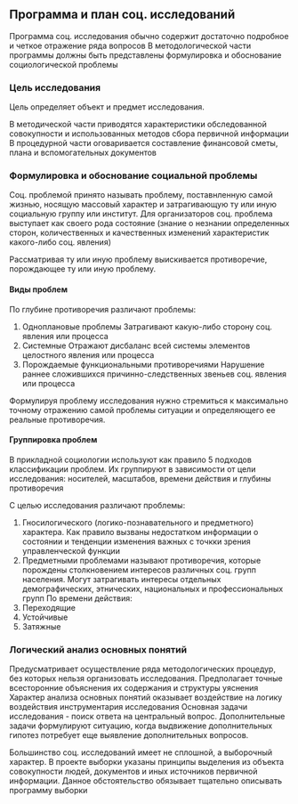 ## Программа и план соц. исследований
Программа соц. исследования обычно содержит достаточно подробное и четкое отражение ряда вопросов
В методологической части программы должны быть представлены формулировка и обоснование социологической проблемы
### Цель исследования
Цель определяет объект и предмет исследования.

В методической части приводятся характеристики обследованной совокупности и использованных методов сбора первичной информации
В процедурной части оговаривается составление финансовой сметы, плана и вспомогательных документов
### Формулировка и обоснование социальной проблемы
Соц. проблемой принято называть проблему, поставнленную самой жизнью, носящую массовый характер и затрагивающую ту или иную социальную группу или институт. Для организаторов соц. проблема выступает как своего рода состояние (знание о незнании определенных сторон, количественных и качественных изменений характеристик какого-либо соц. явления)

Рассматривая ту или иную проблему выискивается противоречие, порождающее ту или иную проблему.
#### Виды проблем
По глубине противоречия различают проблемы:
1. Одноплановые проблемы
    Затрагивают какую-либо сторону соц. явления или процесса
2. Системные
    Отражают дисбаланс всей системы элементов целостного явления или процесса
3. Порождаемые функциональными противоречиями
    Нарушение раннее сложившихся причинно-следственных звеньев соц. явления или процесса

Формулируя проблему исследования нужно стремиться к максимально точному отражению самой проблемы ситуации и определяющего ее реальные противоречия.
#### Группировка проблем
В прикладной социологии используют как правило 5 подходов классификации проблем. Их группируют в зависимости от цели исследования: носителей, масштабов, времени действия и глубины противоречия

С целью исследования различают проблемы:
1. Гносилогического (логико-познавательного и предметного) характера. Как правило вызваны недостатком информации о состоянии и тенденции изменения важных с точкки зрения управленческой функции
2. Предметными проблемами называют противоречия, которые порождены столкновением интересов различных соц. групп населения. Могут затрагивать интересы отдельных демографических, этнических, национальных и профессиональных групп
По времени действия:
1. Переходящие
2. Устойчивые
3. Затяжные
### Логический анализ основных понятий
Предусматривает осуществление ряда методологических процедур, без которых нельзя организовать исследования. Предполагает точные всесторонние объяснения их содержания и структуры уяснения
Характер анализа основных понятий оказывает воздействие на логику воздействия инструментария исследования
Основная задачи исследования - поиск ответа на центральный вопрос. Дополнительные задачи формулируют ситуацию, когда выдвижение дополнительных гипотез потребует еще выявление дополнительных вопросов.

Большинство соц. исследований имеет не сплошной, а выборочный характер.
В проекте выборки указаны принципы выделения из объекта совокупности людей, документов и иных источников первичной информации. Данное обстоятельство обязывает тщательно описывать программу выборки